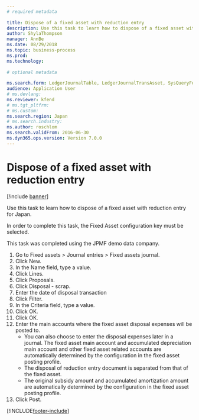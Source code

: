 ```yaml
--- 
# required metadata 
 
title: Dispose of a fixed asset with reduction entry
description: Use this task to learn how to dispose of a fixed asset with reduction entry for Japan. 
author: ShylaThompson
manager: AnnBe 
ms.date: 08/29/2018
ms.topic: business-process 
ms.prod:  
ms.technology:  
 
# optional metadata 
 
ms.search.form: LedgerJournalTable, LedgerJournalTransAsset, SysQueryForm   
audience: Application User 
# ms.devlang:  
ms.reviewer: kfend
# ms.tgt_pltfrm:  
# ms.custom:  
ms.search.region: Japan
# ms.search.industry: 
ms.author: roschlom
ms.search.validFrom: 2016-06-30 
ms.dyn365.ops.version: Version 7.0.0 
---
```

# Dispose of a fixed asset with reduction entry

[!include [banner](../../includes/banner.md)]

Use this task to learn how to dispose of a fixed asset with reduction entry for Japan.



In order to complete this task, the Fixed Asset configuration key must be selected.



This task was completed using the JPMF demo data company.

1. Go to Fixed assets > Journal entries > Fixed assets journal.
2. Click New.
3. In the Name field, type a value.
4. Click Lines.
5. Click Proposals.
6. Click Disposal - scrap.
7. Enter the date of disposal transaction
8. Click Filter.
9. In the Criteria field, type a value.
10. Click OK.
11. Click OK.
12. Enter the main accounts where the fixed asset disposal expenses will be posted to.
    * You can also choose to enter the disposal expenses later in a journal.     The fixed asset main account and accumulated depreciation main account and other fixed asset related accounts are automatically determined by the configuration in the fixed asset posting profile.  
    * The disposal of reduction entry document is separated from that of the fixed asset.  
    * The original subsidy amount and accumulated amortization amount are automatically determined by the configuration in the fixed asset posting profile.  
13. Click Post.



[!INCLUDE[footer-include](../../../includes/footer-banner.md)]